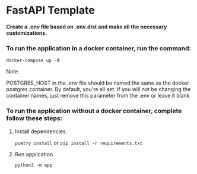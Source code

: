 # FastAPI Template

**Create a .env file based on .env.dist and make all the necessary customizations.**

### To run the application in a docker container, run the command:
`docker-compose up -d`

> [!NOTE]
> POSTGRES_HOST in the .env file should be named the same as the docker postgres container.
> By default, you're all set. If you will not be changing the container names,
> just remove this parameter from the .env or leave it blank
>

### To run the application without a docker container, complete follow these steps:
1. Install dependencies.

    `poetry install` or `pip install -r requirements.txt`
2. Run application.

    `python3 -m app`
